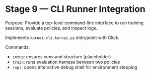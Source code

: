 # Stage 9 — CLI Runner Integration

Purpose:
Provide a top-level command-line interface to run training sessions, evaluate policies, and inspect logs.

Implements `karnai.cli.karnai.py` entrypoint with Click.

Commands:
- `setup`: ensures venv and structure (placeholder)
- `train`: runs evaluation harness between two policies
- `repl`: opens interactive debug shell for environment stepping
